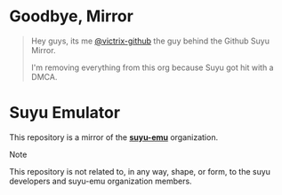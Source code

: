 # Goodbye, Mirror

> Hey guys, its me [@victrix-github](https://github.com/victrix-github) the guy behind the Github Suyu Mirror.
> 
> I'm removing everything from this org because Suyu got hit with a DMCA.

# Suyu Emulator

This repository is a mirror of the [**suyu-emu**](https://gitlab.com/suyu-emu) organization.

> [!NOTE]
> This repository is not related to, in any way, shape, or form, to the suyu developers and suyu-emu organization members.
